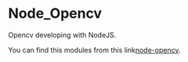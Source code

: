 # Node_Opencv
Opencv developing with NodeJS.

You can find this modules from this link[node-opencv](https://github.com/peterbraden/node-opencv).


